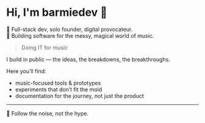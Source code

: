 # Hi, I'm barmiedev 👾

👋 Full-stack dev, solo founder, digital provocateur.  
🎸 Building software for the messy, magical world of music.

> Doing IT for music

I build in public — the ideas, the breakdowns, the breakthroughs.  

Here you’ll find:
- music-focused tools & prototypes
- experiments that don’t fit the mold
- documentation for the journey, not just the product

---
🧪 Follow the noise, not the hype.
